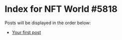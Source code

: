 # Index for NFT World #5818
Posts will be displayed in the order below:

- [Your first post](./001-first.md)

